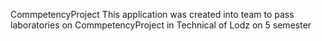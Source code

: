CommpetencyProject
This application was created into team to pass laboratories on CommpetencyProject in Technical of Lodz on 5 semester
